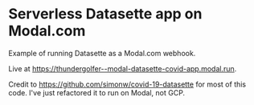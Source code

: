 # Serverless Datasette app on Modal.com

Example of running Datasette as a Modal.com webhook.

Live at https://thundergolfer--modal-datasette-covid-app.modal.run.

Credit to https://github.com/simonw/covid-19-datasette for most of this
code. I've just refactored it to run on Modal, not GCP.
